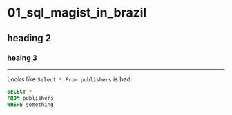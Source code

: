 # 01_sql_magist_in_brazil
## heading 2
### heaing 3

---

Looks like `Select * From publishers` is bad

```sql
SELECT *
FROM publishers
WHERE something
```
